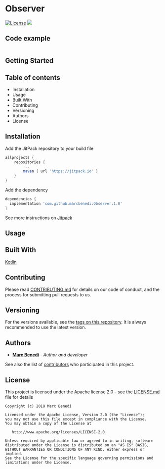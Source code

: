 # Observer
[![License](https://img.shields.io/badge/License-Apache%202.0-blue.svg)](https://opensource.org/licenses/Apache-2.0)
[![](https://jitpack.io/v/marcbenedi/Observer.svg)](https://jitpack.io/#marcbenedi/Observer)

## Code example
```cpp
```

## Getting Started


## Table of contents
* Installation
* Usage
* Built With
* Contributing
* Versioning
* Authors
* License

## Installation
Add the JitPack repository to your build file
```gradle
allprojects {
	repositories {
		...
		maven { url 'https://jitpack.io' }
	}
}
```

Add the dependency
```gradle
dependencies {
  implementation 'com.github.marcbenedi:Observer:1.0'
}
```

See more instructions on [Jitpack](https://jitpack.io/#marcbenedi/Observer)

## Usage

## Built With
[Kotlin](https://kotlinlang.org/)

## Contributing

Please read [CONTRIBUTING.md](https://gist.github.com/PurpleBooth/b24679402957c63ec426) for details on our code of conduct, and the process for submitting pull requests to us.

## Versioning

For the versions available, see the [tags on this repository](https://github.com/marcbenedi/Observer/tags).
It is always recommended to use the latest version.

## Authors
* **[Marc Benedí](http://marcb.pro/)** - *Author and developer*

See also the list of [contributors](https://github.com/marcbenedi/Observer/contributors) who participated in this project.

## License

This project is licensed under the Apache license 2.0 - see the [LICENSE.md](LICENSE) file for details

```
Copyright (c) 2018 Marc Benedí

Licensed under the Apache License, Version 2.0 (the "License");
you may not use this file except in compliance with the License.
You may obtain a copy of the License at

   http://www.apache.org/licenses/LICENSE-2.0

Unless required by applicable law or agreed to in writing, software
distributed under the License is distributed on an "AS IS" BASIS,
WITHOUT WARRANTIES OR CONDITIONS OF ANY KIND, either express or implied.
See the License for the specific language governing permissions and
limitations under the License.
```
